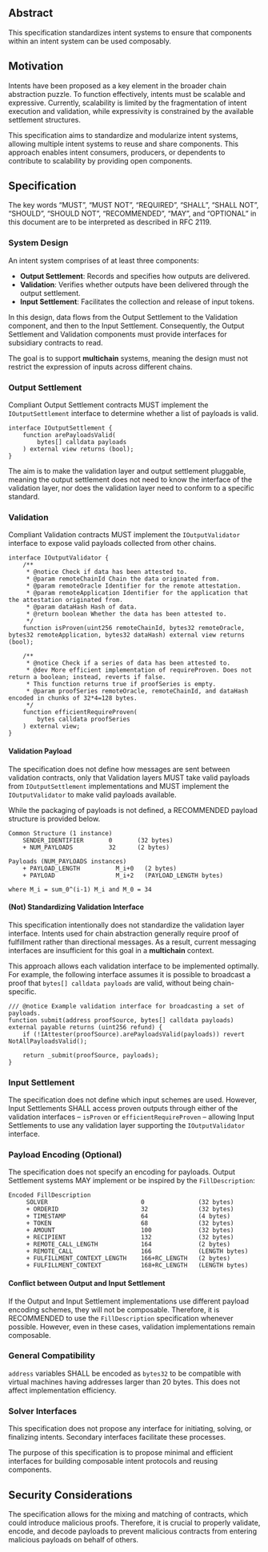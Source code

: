 ## Abstract

This specification standardizes intent systems to ensure that components within an intent system can be used composably.

## Motivation

Intents have been proposed as a key element in the broader chain abstraction puzzle. To function effectively, intents must be scalable and expressive. Currently, scalability is limited by the fragmentation of intent execution and validation, while expressivity is constrained by the available settlement structures.

This specification aims to standardize and modularize intent systems, allowing multiple intent systems to reuse and share components. This approach enables intent consumers, producers, or dependents to contribute to scalability by providing open components.

## Specification

The key words “MUST”, “MUST NOT”, “REQUIRED”, “SHALL”, “SHALL NOT”, “SHOULD”, “SHOULD NOT”, “RECOMMENDED”, “MAY”, and “OPTIONAL” in this document are to be interpreted as described in RFC 2119.

### System Design

An intent system comprises of at least three components:
- **Output Settlement**: Records and specifies how outputs are delivered.
- **Validation**: Verifies whether outputs have been delivered through the output settlement.
- **Input Settlement**: Facilitates the collection and release of input tokens.

In this design, data flows from the Output Settlement to the Validation component, and then to the Input Settlement. Consequently, the Output Settlement and Validation components must provide interfaces for subsidiary contracts to read.

The goal is to support **multichain** systems, meaning the design must not restrict the expression of inputs across different chains.

### Output Settlement

Compliant Output Settlement contracts MUST implement the `IOutputSettlement` interface to determine whether a list of payloads is valid.

```solidity
interface IOutputSettlement {
    function arePayloadsValid(
        bytes[] calldata payloads
    ) external view returns (bool);
}
```

The aim is to make the validation layer and output settlement pluggable, meaning the output settlement does not need to know the interface of the validation layer, nor does the validation layer need to conform to a specific standard.

### Validation

Compliant Validation contracts MUST implement the `IOutputValidator` interface to expose valid payloads collected from other chains.

```solidity
interface IOutputValidator {
    /**
     * @notice Check if data has been attested to.
     * @param remoteChainId Chain the data originated from.
     * @param remoteOracle Identifier for the remote attestation.
     * @param remoteApplication Identifier for the application that the attestation originated from.
     * @param dataHash Hash of data.
     * @return boolean Whether the data has been attested to.
     */
    function isProven(uint256 remoteChainId, bytes32 remoteOracle, bytes32 remoteApplication, bytes32 dataHash) external view returns (bool);

    /**
     * @notice Check if a series of data has been attested to.
     * @dev More efficient implementation of requireProven. Does not return a boolean; instead, reverts if false.
     * This function returns true if proofSeries is empty.
     * @param proofSeries remoteOracle, remoteChainId, and dataHash encoded in chunks of 32*4=128 bytes.
     */
    function efficientRequireProven(
        bytes calldata proofSeries
    ) external view;
}
```

#### Validation Payload

The specification does not define how messages are sent between validation contracts, only that Validation layers MUST take valid payloads from `IOutputSettlement` implementations and MUST implement the `IOutputValidator` to make valid payloads available.

While the packaging of payloads is not defined, a RECOMMENDED payload structure is provided below.

```
Common Structure (1 instance)
    SENDER_IDENTIFIER       0       (32 bytes)
    + NUM_PAYLOADS          32      (2 bytes)

Payloads (NUM_PAYLOADS instances)
    + PAYLOAD_LENGTH          M_i+0   (2 bytes)
    + PAYLOAD                 M_i+2   (PAYLOAD_LENGTH bytes)

where M_i = sum_0^(i-1) M_i and M_0 = 34
```

#### (Not) Standardizing Validation Interface

This specification intentionally does not standardize the validation layer interface. Intents used for chain abstraction generally require proof of fulfillment rather than directional messages. As a result, current messaging interfaces are insufficient for this goal in a **multichain** context.

This approach allows each validation interface to be implemented optimally. For example, the following interface assumes it is possible to broadcast a proof that `bytes[] calldata payloads` are valid, without being chain-specific.

```solidity
/// @notice Example validation interface for broadcasting a set of payloads.
function submit(address proofSource, bytes[] calldata payloads) external payable returns (uint256 refund) {
    if (!IAttester(proofSource).arePayloadsValid(payloads)) revert NotAllPayloadsValid();

    return _submit(proofSource, payloads);
}
```

### Input Settlement

The specification does not define which input schemes are used. However, Input Settlements SHALL access proven outputs through either of the validation interfaces – `isProven` or `efficientRequireProven` – allowing Input Settlements to use any validation layer supporting the `IOutputValidator` interface.

### Payload Encoding (Optional)

The specification does not specify an encoding for payloads. Output Settlement systems MAY implement or be inspired by the `FillDescription`:

```
Encoded FillDescription
     SOLVER                          0               (32 bytes)
     + ORDERID                       32              (32 bytes)
     + TIMESTAMP                     64              (4 bytes)
     + TOKEN                         68              (32 bytes)
     + AMOUNT                        100             (32 bytes)
     + RECIPIENT                     132             (32 bytes)
     + REMOTE_CALL_LENGTH            164             (2 bytes)
     + REMOTE_CALL                   166             (LENGTH bytes)
     + FULFILLMENT_CONTEXT_LENGTH    166+RC_LENGTH   (2 bytes)
     + FULFILLMENT_CONTEXT           168+RC_LENGTH   (LENGTH bytes)
```

#### Conflict between Output and Input Settlement

If the Output and Input Settlement implementations use different payload encoding schemes, they will not be composable. Therefore, it is RECOMMENDED to use the `FillDescription` specification whenever possible. However, even in these cases, validation implementations remain composable.

### General Compatibility

`address` variables SHALL be encoded as `bytes32` to be compatible with virtual machines having addresses larger than 20 bytes. This does not affect implementation efficiency.

### Solver Interfaces

This specification does not propose any interface for initiating, solving, or finalizing intents. Secondary interfaces facilitate these processes.

The purpose of this specification is to propose minimal and efficient interfaces for building composable intent protocols and reusing components.

## Security Considerations

The specification allows for the mixing and matching of contracts, which could introduce malicious proofs. Therefore, it is crucial to properly validate, encode, and decode payloads to prevent malicious contracts from entering malicious payloads on behalf of others.
